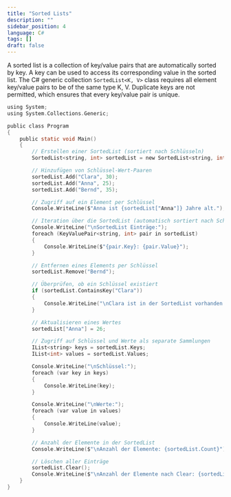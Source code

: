 ```yaml
---
title: "Sorted Lists"
description: ""
sidebar_position: 4
language: C#
tags: []
draft: false
---
```

A sorted list is a collection of key/value pairs that are automatically sorted by key. A key can be used to access its corresponding value in the sorted list.
The C# generic collection `SortedList<K, V>` class requires all element key/value pairs to be of the same type K, V. 
Duplicate keys are not permitted, which ensures that every key/value pair is unique.

```c
using System;
using System.Collections.Generic;

public class Program
{
    public static void Main()
    {
        // Erstellen einer SortedList (sortiert nach Schlüsseln)
        SortedList<string, int> sortedList = new SortedList<string, int>();

        // Hinzufügen von Schlüssel-Wert-Paaren
        sortedList.Add("Clara", 30);
        sortedList.Add("Anna", 25);
        sortedList.Add("Bernd", 35);

        // Zugriff auf ein Element per Schlüssel
        Console.WriteLine($"Anna ist {sortedList["Anna"]} Jahre alt.");

        // Iteration über die SortedList (automatisch sortiert nach Schlüssel)
        Console.WriteLine("\nSortedList Einträge:");
        foreach (KeyValuePair<string, int> pair in sortedList)
        {
            Console.WriteLine($"{pair.Key}: {pair.Value}");
        }

        // Entfernen eines Elements per Schlüssel
        sortedList.Remove("Bernd");

        // Überprüfen, ob ein Schlüssel existiert
        if (sortedList.ContainsKey("Clara"))
        {
            Console.WriteLine("\nClara ist in der SortedList vorhanden.");
        }

        // Aktualisieren eines Wertes
        sortedList["Anna"] = 26;

        // Zugriff auf Schlüssel und Werte als separate Sammlungen
        IList<string> keys = sortedList.Keys;
        IList<int> values = sortedList.Values;

        Console.WriteLine("\nSchlüssel:");
        foreach (var key in keys)
        {
            Console.WriteLine(key);
        }

        Console.WriteLine("\nWerte:");
        foreach (var value in values)
        {
            Console.WriteLine(value);
        }

        // Anzahl der Elemente in der SortedList
        Console.WriteLine($"\nAnzahl der Elemente: {sortedList.Count}");

        // Löschen aller Einträge
        sortedList.Clear();
        Console.WriteLine($"\nAnzahl der Elemente nach Clear: {sortedList.Count}");
    }
}
```